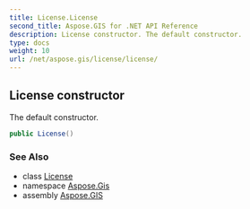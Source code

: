 ```yaml
---
title: License.License
second_title: Aspose.GIS for .NET API Reference
description: License constructor. The default constructor.
type: docs
weight: 10
url: /net/aspose.gis/license/license/
---
```

## License constructor

The default constructor.

```csharp
public License()
```

### See Also

* class [License](../)
* namespace [Aspose.Gis](../../license/)
* assembly [Aspose.GIS](../../../)


